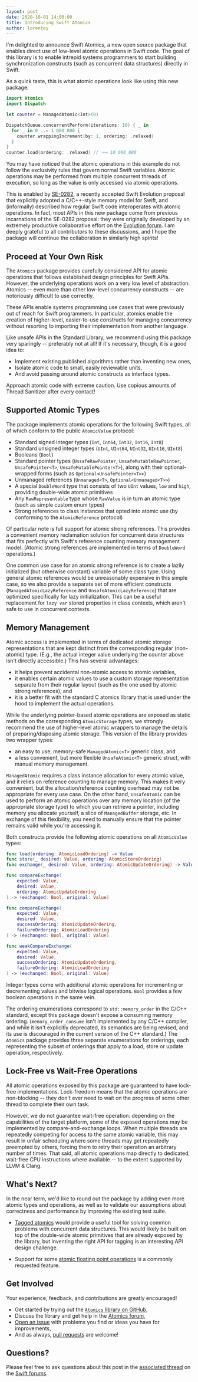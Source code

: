 ```yaml
---
layout: post
date: 2020-10-01 14:00:00
title: Introducing Swift Atomics
author: lorentey
---
```


I'm delighted to announce Swift Atomics, a new open source package that enables direct use of low-level atomic operations in Swift code. The goal of this library is to enable intrepid systems programmers to start building synchronization constructs (such as concurrent data structures) directly in Swift.

As a quick taste, this is what atomic operations look like using this new package:

~~~swift
import Atomics
import Dispatch

let counter = ManagedAtomic<Int>(0)

DispatchQueue.concurrentPerform(iterations: 10) { _ in
  for _ in 0 ..< 1_000_000 {
    counter.wrappingIncrement(by: 1, ordering: .relaxed)
  }
}
counter.load(ordering: .relaxed) // ⟹ 10_000_000
~~~

You may have noticed that the atomic operations in this example do not follow the exclusivity rules that govern normal Swift variables. Atomic operations may be performed from multiple concurrent threads of execution, so long as the value is only accessed via atomic operations.

This is enabled by [SE-0282], a recently accepted Swift Evolution proposal that explicitly adopted a C/C++-style memory model for Swift, and (informally) described how regular Swift code interoperates with atomic operations. In fact, most APIs in this new package come from previous incarnations of the SE-0282 proposal: they were originally developed by an extremely productive collaborative effort on the [Evolution forum][pitch]. I am deeply grateful to all contributors to these discussions, and I hope the package will continue the collaboration in similarly high spirits!

[SE-0282]: https://github.com/apple/swift-evolution/blob/master/proposals/0282-atomics.md
[pitch]: https://forums.swift.org/t/low-level-atomic-operations/34683

## Proceed at Your Own Risk

The `Atomics` package provides carefully considered API for atomic operations that follows established design principles for Swift APIs. However, the underlying operations work on a very low level of abstraction. Atomics -- even more than other low-level concurrency constructs -- are notoriously difficult to use correctly.

These APIs enable systems programming use cases that were previously out of reach for Swift programmers. In particular, atomics enable the creation of higher-level, easier-to-use constructs for managing concurrency without resorting to importing their implementation from another language.

Like unsafe APIs in the Standard Library, we recommend using this package very sparingly -- preferably not at all! If it's necessary, though, it is a good idea to:

* Implement existing published algorithms rather than inventing new ones,
* Isolate atomic code to small, easily reviewable units,
* And avoid passing around atomic constructs as interface types.

Approach atomic code with extreme caution. Use copious amounts of Thread Sanitizer after every contact!

## Supported Atomic Types

The package implements atomic operations for the following Swift types, all of which conform to the public `AtomicValue` protocol:

- Standard signed integer types (`Int`, `Int64`, `Int32`, `Int16`, `Int8`)
- Standard unsigned integer types (`UInt`, `UInt64`, `UInt32`, `UInt16`, `UInt8`)
- Booleans (`Bool`)
- Standard pointer types (`UnsafeRawPointer`, `UnsafeMutableRawPointer`, `UnsafePointer<T>`, `UnsafeMutablePointer<T>`), along with their optional-wrapped forms (such as `Optional<UnsafePointer<T>>`)
- Unmanaged references (`Unmanaged<T>`, `Optional<Unmanaged<T>>`)
- A special `DoubleWord` type that consists of two `UInt` values, `low` and `high`, providing double-wide atomic primitives
- Any `RawRepresentable` type whose `RawValue` is in turn an atomic type (such as simple custom enum types)
- Strong references to class instances that opted into atomic use (by conforming to the `AtomicReference` protocol)

Of particular note is full support for atomic strong references. This provides a convenient memory reclamation solution for concurrent data structures that fits perfectly with Swift's reference counting memory management model. (Atomic strong references are implemented in terms of `DoubleWord` operations.) 

One common use case for an atomic strong reference is to create a lazily initialized (but otherwise constant) variable of some class type. Using general atomic references would be unreasonably expensive in this simple case, so we also provide a separate set of more efficient constructs (`ManagedAtomicLazyReference` and `UnsafeAtomicLazyReference`) that are optimized specifically for lazy initialization. This can be a useful replacement for `lazy var` stored properties in class contexts, which aren't safe to use in concurrent contexts.

## Memory Management

Atomic access is implemented in terms of dedicated atomic storage representations that are kept distinct from the corresponding regular (non-atomic) type. (E.g., the actual integer value underlying the counter above isn't directly accessible.) This has several advantages:

- it helps prevent accidental non-atomic access to atomic variables,
- it enables certain atomic values to use a custom storage representation separate from their regular layout (such as the one used by atomic strong references), and
- it is a better fit with the standard C atomics library that is used under the hood to implement the actual operations.

[SE-0282]: https://github.com/apple/swift-evolution/blob/master/proposals/0282-atomics.md

While the underlying pointer-based atomic operations are exposed as static methods on the corresponding `AtomicStorage` types, we strongly recommend the use of higher-level atomic wrappers to manage the details of preparing/disposing atomic storage. This version of the library provides two wrapper types:

- an easy to use, memory-safe `ManagedAtomic<T>` generic class, and
- a less convenient, but more flexible `UnsafeAtomic<T>` generic struct, with manual memory management.

`ManagedAtomic` requires a class instance allocation for every atomic value, and it relies on reference counting to manage memory. This makes it very convenient, but the allocation/reference counting overhead may not be appropriate for every use case. On the other hand, `UnsafeAtomic` can be used to perform an atomic operations over any memory location (of the appropriate storage type) to which you can retrieve a pointer, including memory you allocate yourself, a slice of `ManagedBuffer` storage, etc. In exchange of this flexibility, you need to manually ensure that the pointer remains valid while you're accessing it.

Both constructs provide the following atomic operations on all `AtomicValue` types:


~~~swift
func load(ordering: AtomicLoadOrdering) -> Value
func store(_ desired: Value, ordering: AtomicStoreOrdering)
func exchange(_ desired: Value, ordering: AtomicUpdateOrdering) -> Value

func compareExchange(
    expected: Value,
    desired: Value,
    ordering: AtomicUpdateOrdering
) -> (exchanged: Bool, original: Value)

func compareExchange(
    expected: Value,
    desired: Value,
    successOrdering: AtomicUpdateOrdering,
    failureOrdering: AtomicLoadOrdering
) -> (exchanged: Bool, original: Value)

func weakCompareExchange(
    expected: Value,
    desired: Value,
    successOrdering: AtomicUpdateOrdering,
    failureOrdering: AtomicLoadOrdering
) -> (exchanged: Bool, original: Value)
~~~

Integer types come with additional atomic operations for incrementing or decrementing values and bitwise logical operations. `Bool` provides a few boolean operations in the same vein.

The ordering enumerations correspond to `std::memory_order` in the C/C++ standard, except this package doesn't expose a consuming memory ordering. (`memory_order_consume` isn't implemented by any C/C++ compiler, and while it isn't explicitly deprecated, its semantics are being revised, and its use is discouraged in the current version of the C++ standard.) The `Atomics` package provides three separate enumerations for orderings, each representing the subset of orderings that apply to a load, store or update operation, respectively.

## Lock-Free vs Wait-Free Operations

All atomic operations exposed by this package are guaranteed to have lock-free implementations. Lock-freedom means that the atomic operations are non-blocking -- they don't ever need to wait on the progress of some other thread to complete their own task.

However, we do not guarantee wait-free operation: depending on the capabilities of the target platform, some of the exposed operations may be implemented by compare-and-exchange loops. When multiple threads are repeatedly competing for access to the same atomic variable, this may result in unfair scheduling where some threads may get repeatedly preempted by others, forcing them to retry their operation an arbitrary number of times. That said, all atomic operations map directly to dedicated, wait-free CPU instructions where available -- to the extent supported by LLVM & Clang.

## What's Next?

In the near term, we'd like to round out the package by adding even more atomic types and operations, as well as to validate our assumptions about correctness and performance by improving the existing test suite.

* [Tagged atomics](https://github.com/apple/swift-atomics/issues/1) would provide a useful tool for solving common problems with concurrent data structures. This would likely be built on top of the double-wide atomic primitives that are already exposed by the library, but inventing the right API for tagging is an interesting API design challenge.

* Support for some [atomic floating point operations](https://github.com/apple/swift-atomics/issues/2) is a commonly requested feature.

## Get Involved

Your experience, feedback, and contributions are greatly encouraged!

* Get started by trying out the [`Atomics` library on GitHub](https://github.com/apple/swift-atomics),
* Discuss the library and get help in the [Atomics forum](https://forums.swift.org/c/related-projects/swift-atomics),
* [Open an issue](https://github.com/apple/swift-atomics/issues) with problems you find or ideas you have for improvements,
* And as always, [pull requests](https://github.com/apple/swift-atomics/pulls) are welcome!

## Questions?

Please feel free to ask questions about this post in the [associated thread](https://forums.swift.org/t/introducing-swift-atomics) on the [Swift forums](https://forums.swift.org/).

